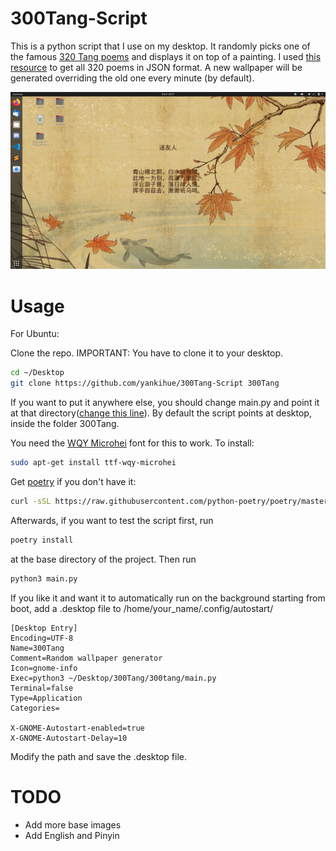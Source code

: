 # 300Tang-Script
This is a python script that I use on my desktop. It randomly picks one of the famous [320 Tang poems](https://en.wikipedia.org/wiki/Tang_poetry) and displays it on top of a painting. 
I used [this resource](https://github.com/xuchunyang/300) to get all 320 poems in JSON format. A new wallpaper will be generated overriding the old one every minute (by default).

![Screenshot](/screenshot.png)

# Usage
For Ubuntu:


Clone the repo. IMPORTANT: You have to clone it to your desktop.
```bash
cd ~/Desktop
git clone https://github.com/yankihue/300Tang-Script 300Tang
```

If you want to put it anywhere else, you should change main.py and point it at that directory([change this line](https://github.com/yankihue/300Tang-Script/blob/db4c9e56edd7b80cd49506fc5a0cc99b2559b1cb/300tang/main.py#L49)). By default the script points at desktop, inside the folder 300Tang.

You need the [WQY Microhei](https://github.com/anthonyfok/fonts-wqy-microhei) font for this to work. To install:

```bash
sudo apt-get install ttf-wqy-microhei 
```

Get [poetry](https://python-poetry.org/) if you don't have it:
```bash
curl -sSL https://raw.githubusercontent.com/python-poetry/poetry/master/get-poetry.py | python3
```

Afterwards, if you want to test the script first, run
```bash
poetry install
```
at the base directory of the project. Then run

```bash
python3 main.py
```
If you like it and want it to automatically run on the background starting from boot, add a .desktop file to /home/your_name/.config/autostart/
```
[Desktop Entry]
Encoding=UTF-8
Name=300Tang
Comment=Random wallpaper generator
Icon=gnome-info
Exec=python3 ~/Desktop/300Tang/300tang/main.py
Terminal=false
Type=Application
Categories=

X-GNOME-Autostart-enabled=true
X-GNOME-Autostart-Delay=10
```
Modify the path and save the .desktop file.

# TODO
* Add more base images
* Add English and Pinyin
